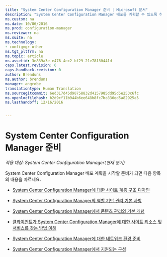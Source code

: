 ```yaml
---
title: "System Center Configuration Manager 준비 | Microsoft 문서"
description: "System Center Configuration Manager 배포를 계획할 수 있도록 하는 항목을 찾습니다."
ms.custom: na
ms.date: 10/06/2016
ms.prod: configuration-manager
ms.reviewer: na
ms.suite: na
ms.technology:
- configmgr-other
ms.tgt_pltfrm: na
ms.topic: article
ms.assetid: 3e839a3e-e476-4ec2-bf29-21e78180441d
caps.latest.revision: 6
caps.handback.revision: 0
author: Brenduns
ms.author: brenduns
manager: angrobe
translationtype: Human Translation
ms.sourcegitcommit: 6ed317d45d90758832d4157985dd95d5e253c6fc
ms.openlocfilehash: b2d9cf11b944b6ee648b8fc7bc836ed5a82925a5
ms.lasthandoff: 12/16/2016


---
```

# <a name="get-ready-for-system-center-configuration-manager"></a>System Center Configuration Manager 준비

*적용 대상: System Center Configuration Manager(현재 분기)*

System Center Configuration Manager 배포 계획을 시작할 준비가 되면 다음 항목의 내용을 따르세요.  


  -   [System Center Configuration Manager에 대한 사이트 계층 구조 디자인](../../core/plan-design/hierarchy/design-a-hierarchy-of-sites.md)  

  -   [System Center Configuration Manager의 역할 기반 관리 기본 사항](../../core/understand/fundamentals-of-role-based-administration.md)  

  -   [System Center Configuration Manager에서 콘텐츠 관리의 기본 개념](../../core/plan-design/hierarchy/fundamental-concepts-for-content-management.md)  

  -   [클라이언트가 System Center Configuration Manager에 대한 사이트 리소스 및 서비스를 찾는 방법 이해](../../core/plan-design/hierarchy/understand-how-clients-find-site-resources-and-services.md)  

-   [System Center Configuration Manager에 대한 네트워크 환경 준비](/sccm/core/plan-design/network/configure-firewalls-ports-domains)  

-   [System Center Configuration Manager에서 지원되는 구성](../../core/plan-design/configs/supported-configurations.md)  


